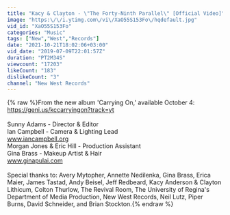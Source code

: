 ```yaml
---
title: "Kacy & Clayton - \"The Forty-Ninth Parallel\" [Official Video]"
image: "https:\/\/i.ytimg.com\/vi\/XaO55S153Fo\/hqdefault.jpg"
vid_id: "XaO55S153Fo"
categories: "Music"
tags: ["New","West","Records"]
date: "2021-10-21T18:02:06+03:00"
vid_date: "2019-07-09T22:01:57Z"
duration: "PT2M34S"
viewcount: "17203"
likeCount: "183"
dislikeCount: "3"
channel: "New West Records"
---
```

{% raw %}From the new album 'Carrying On,' available October 4: <a rel="nofollow" target="blank" href="https://geni.us/kccarryingon?track=yt">https://geni.us/kccarryingon?track=yt</a><br /><br />Sunny Adams - Director &amp; Editor<br />Ian Campbell - Camera &amp; Lighting Lead<br />www.iancampbell.org<br />Morgan Jones &amp; Eric Hill - Production Assistant<br />Gina Brass - Makeup Artist &amp; Hair<br />www.ginapulai.com <br /><br />Special thanks to: Avery Mytopher, Annette Nedilenka, Gina Brass, Erica Maier, James Tastad, Andy Beisel, Jeff Redbeard, Kacy Anderson &amp; Clayton Lithicum, Colton Thurlow, The Revival Room, The University of Regina's Department of Media Production, New West Records, Neil Lutz, Piper Burns, David Schneider, and Brian Stockton.{% endraw %}
